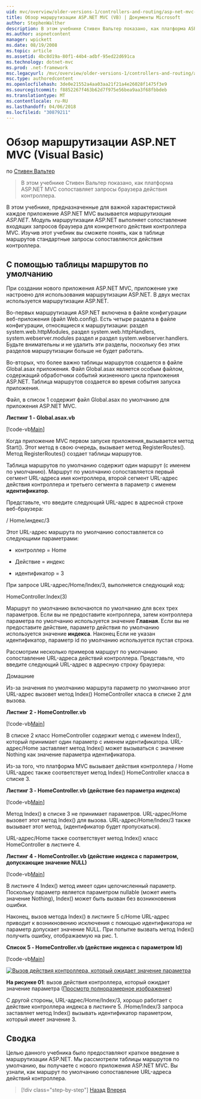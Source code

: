 ```yaml
---
uid: mvc/overview/older-versions-1/controllers-and-routing/asp-net-mvc-routing-overview-vb
title: Обзор маршрутизации ASP.NET MVC (VB) | Документы Microsoft
author: StephenWalther
description: В этом учебнике Стивен Вальтер показано, как платформа ASP.NET MVC сопоставляет запросы браузера действия контроллера.
ms.author: aspnetcontent
manager: wpickett
ms.date: 08/19/2008
ms.topic: article
ms.assetid: 4bc8d19a-80f1-44b4-adbf-95ed22d691ca
ms.technology: dotnet-mvc
ms.prod: .net-framework
msc.legacyurl: /mvc/overview/older-versions-1/controllers-and-routing/asp-net-mvc-routing-overview-vb
msc.type: authoredcontent
ms.openlocfilehash: 3de0e21552a4aa03aa21f21a4e26028f1475f3e9
ms.sourcegitcommit: f8852267f463b62d7f975e56bea9aa3f68fbbdeb
ms.translationtype: MT
ms.contentlocale: ru-RU
ms.lasthandoff: 04/06/2018
ms.locfileid: "30879211"
---
```

<a name="aspnet-mvc-routing-overview-vb"></a>Обзор маршрутизации ASP.NET MVC (Visual Basic)
====================
по [Стивен Вальтер](https://github.com/StephenWalther)

> В этом учебнике Стивен Вальтер показано, как платформа ASP.NET MVC сопоставляет запросы браузера действия контроллера.


В этом учебнике, предназначенные для важной характеристикой каждое приложение ASP.NET MVC вызывается *маршрутизация ASP.NET*. Модуль маршрутизации ASP.NET выполняет сопоставление входящих запросов браузера для конкретного действия контроллера MVC. Изучив этот учебник вы сможете понять, как в таблице маршрутов стандартные запросы сопоставляются действия контроллера.

## <a name="using-the-default-route-table"></a>С помощью таблицы маршрутов по умолчанию

При создании нового приложения ASP.NET MVC, приложение уже настроено для использования маршрутизации ASP.NET. В двух местах используется маршрутизации ASP.NET.

Во-первых маршрутизация ASP.NET включена в файле конфигурации веб-приложения (файл Web.config). Есть четыре раздела в файле конфигурации, относящиеся к маршрутизации: раздел system.web.httpModules, раздел system.web.httpHandlers, system.webserver.modules раздел и раздел system.webserver.handlers. Будьте внимательны и не удалить эти разделы, поскольку без этих разделов маршрутизации больше не будет работать.

Во-вторых, что более важно таблицы маршрутов создается в файле Global.asax приложения. Файл Global.asax является особым файлом, содержащий обработчики событий жизненного цикла приложения ASP.NET. Таблица маршрутов создается во время события запуска приложения.

Файл, в список 1 содержит файл Global.asax по умолчанию для приложения ASP.NET MVC.

**Листинг 1 - Global.asax.vb**

[!code-vb[Main](asp-net-mvc-routing-overview-vb/samples/sample1.vb)]

Когда приложение MVC первом запуске приложения\_вызывается метод Start(). Этот метод в свою очередь, вызывает метод RegisterRoutes(). Метод RegisterRoutes() создает таблицы маршрутов.

Таблица маршрутов по умолчанию содержит один маршрут (с именем по умолчанию). Маршрут по умолчанию сопоставляется первый сегмент URL-адреса имя контроллера, второй сегмент URL-адрес действия контроллера и третьего сегмента в параметр с именем **идентификатор**.

Представьте, что введите следующий URL-адрес в адресной строке веб-браузера:

/ Home/индекс/3

Этот URL-адрес маршрута по умолчанию сопоставляется со следующими параметрами:

- контроллер = Home

- Действие = индекс

- идентификатор = 3

При запросе URL-адрес/Home/Index/3, выполняется следующий код:

HomeController.Index(3)

Маршрут по умолчанию включаются по умолчанию для всех трех параметров. Если вы не предоставите контроллера, затем контроллера параметра по умолчанию используется значение **Главная**. Если вы не предоставите действие, параметр действия по умолчанию используется значение **индекса**. Наконец Если не указан идентификатор, параметр id по умолчанию используется пустая строка.

Рассмотрим несколько примеров маршрут по умолчанию сопоставление URL-адреса действий контроллера. Представьте, что введите следующий URL-адрес в адресную строку браузера:

Домашние

Из-за значения по умолчанию маршрута параметр по умолчанию этот URL-адрес вызовет метод Index() HomeController класса в списке 2 для вызова.

**Листинг 2 - HomeController.vb**

[!code-vb[Main](asp-net-mvc-routing-overview-vb/samples/sample2.vb)]

В списке 2 класс HomeController содержит метод с именем Index(), который принимает один параметр с именем идентификатора. URL-адрес/Home заставляет метод Index() может вызываться с значение Nothing как значение параметра идентификатора.

Из-за того, что платформа MVC вызывает действия контроллера / Home URL-адрес также соответствует метод Index() HomeController класса в списке 3.

**Листинг 3 - HomeController.vb (действие без параметра индекса)**

[!code-vb[Main](asp-net-mvc-routing-overview-vb/samples/sample3.vb)]

Метод Index() в списке 3 не принимает параметров. URL-адрес/Home вызовет этот метод Index() для вызова. URL-адрес/Home/Index/3 также вызывает этот метод, (идентификатор будет пропускаться).

URL-адрес/Home также соответствует метод Index() класс HomeController в листинге 4.

**Листинг 4 - HomeController.vb (действие индекса с параметром, допускающие значение NULL)**

[!code-vb[Main](asp-net-mvc-routing-overview-vb/samples/sample4.vb)]

В листинге 4 Index() метод имеет один целочисленный параметр. Поскольку параметр является параметром nullable (может иметь значение Nothing), Index() может быть вызван без возникновения ошибки.

Наконец, вызов метода Index() в листинге 5 с/Home URL-адрес приводит к возникновению исключения с помощью идентификатора *не* параметр допускает значение NULL. При попытке вызвать метод Index() получить ошибку, отображаемую на рис. 1.

**Список 5 - HomeController.vb (действие индекса с параметром Id)**

[!code-vb[Main](asp-net-mvc-routing-overview-vb/samples/sample5.vb)]


[![Вызов действия контроллера, который ожидает значение параметра](asp-net-mvc-routing-overview-vb/_static/image1.jpg)](asp-net-mvc-routing-overview-vb/_static/image1.png)

**На рисунке 01**: вызов действия контроллера, который ожидает значение параметра ([Просмотр полноразмерное изображение](asp-net-mvc-routing-overview-vb/_static/image2.png))


С другой стороны, URL-адрес/Home/Index/3, хорошо работает с действие контроллера индекса в листинге 5. /Home/Index/3 запроса заставляет метод Index() вызывать идентификатор параметром, который имеет значение 3.

## <a name="summary"></a>Сводка

Целью данного учебника было предоставляют краткое введение в маршрутизации ASP.NET. Мы рассмотрели таблицы маршрутов по умолчанию, вы получаете с нового приложения ASP.NET MVC. Вы узнали, как маршрут по умолчанию сопоставление URL-адреса действий контроллера.

> [!div class="step-by-step"]
> [Назад](creating-an-action-cs.md)
> [Вперед](understanding-action-filters-vb.md)

